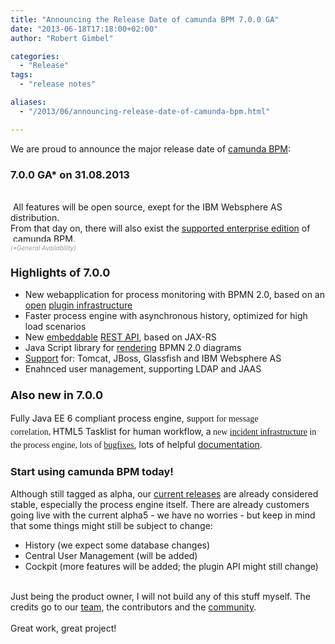 ```yaml
---
title: "Announcing the Release Date of camunda BPM 7.0.0 GA"
date: "2013-06-18T17:18:00+02:00"
author: "Robert Gimbel"

categories:
  - "Release"
tags: 
  - "release notes"

aliases:
  - "/2013/06/announcing-release-date-of-camunda-bpm.html"

---
```


We are proud to announce the major release date of&nbsp;<a href="http://www.camunda.org/">camunda BPM</a>:<br />
<h3>
7.0.0 GA* on 31.08.2013</h3>
<div>
<br />
&nbsp;All features will be open source, exept for the IBM Websphere AS distribution.<br />
From that day on, there will also exist the&nbsp;<a href="http://www.camunda.org/support.html">supported enterprise edition</a>&nbsp;of &nbsp;camunda BPM.<br />
<i style="background-color: white;"><span style="color: #999999; font-size: x-small;">(*General Availability)</span></i></div>
<h3>
<span style="font-size: large;">
Highlights of 7.0.0</span></h3>
<ul>
<li><span style="background-color: white;">New webapplication for process monitoring with BPMN 2.0, based on an <a href="https://github.com/camunda/camunda-bpm-examples#cockpit-examples">open</a>&nbsp;<a href="http://docs.camunda.org/latest/real-life/how-to/#cockpit-how-to-develop-a-cockpit-plugin">plugin infrastructure</a></span></li>
<li><span style="background-color: white;">Faster process engine with asynchronous history, optimized for high load scenarios</span></li>
<li><span style="background-color: white;">New&nbsp;<a href="http://docs.camunda.org/latest/api-references/rest/#overview-embedding-the-api">embeddable</a>&nbsp;<a href="http://docs.camunda.org/api-references/rest/">REST API</a>, based on JAX-RS</span></li>
<li><span style="background-color: white;">Java Script library for&nbsp;<a href="https://github.com/camunda/camunda-bpmn.js">rendering</a>&nbsp;BPMN 2.0 diagrams&nbsp;</span></li>
<li><span style="background-color: white;"><a href="http://docs.camunda.org/guides/installation-guide/">Support</a> for: Tomcat, JBoss, Glassfish and IBM Websphere AS</span></li>
<li><span style="background-color: white;">Enahnced user management, supporting LDAP and JAAS</span></li>
</ul>
<div>
<a name='more'></a></div>
<h3>
<span style="font-size: large;">Also new in 7.0.0</span></h3>
<div>
Fully Java EE 6 compliant process engine, s<span style="background-color: white; font-family: 'Times New Roman', Times, FreeSerif, serif; line-height: 21px;">upport for message correlation,&nbsp;</span>HTML5&nbsp;Tasklist for human workflow, a<span style="background-color: white; font-family: 'Times New Roman', Times, FreeSerif, serif; line-height: 21px;">&nbsp;new&nbsp;</span><a href="http://docs.camunda.org/guides/user-guide/#incidents" style="font-family: 'Times New Roman', Times, FreeSerif, serif; line-height: 21px;">incident infrastructure</a><span style="background-color: white; font-family: 'Times New Roman', Times, FreeSerif, serif; line-height: 21px;">&nbsp;in the process engine, l</span><span style="background-color: white; font-family: 'Times New Roman', Times, FreeSerif, serif; line-height: 21px;">ots of </span><a href="https://app.camunda.com/jira/issues/?jql=fixVersion%20%3D%20%227.0.0%22%20AND%20project%20%3D%20CAM%20and%20type%20%3D%20%22Bug%20Report%22" style="font-family: 'Times New Roman', Times, FreeSerif, serif; line-height: 21px;">bugf<span id="goog_439193655"></span><span id="goog_439193656"></span>ixes</a>, lots of helpful&nbsp;<a href="http://docs.camunda.org/">documentation</a>.<br />
<ul>
</ul>
</div>
<h3>
Start using camunda BPM today!</h3>
<div>
Although still tagged as alpha, our <a href="http://www.camunda.org/download/">current releases</a> are already considered stable, especially the process engine itself. There are already customers going live with the current alpha5 - we have no worries - but keep in mind that some things might still be subject to change:</div>
<div>
<ul>
<li>History (we expect some database changes)</li>
<li>Central User Management (will be added)</li>
<li>Cockpit (more features will be added; the plugin API might still change)</li>
</ul>
<div>
<br />
Just being the product owner, I will not build any of this stuff myself. The credits go to our <a href="http://www.camunda.org/community/team.html">team</a>, the contributors and the <a href="http://network.camunda.org/">community</a>.</div>
</div>
<div>
<br /></div>
<div>
Great work, great project!</div>